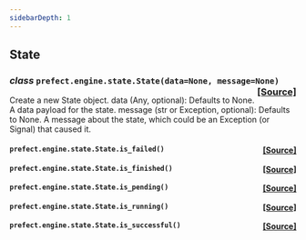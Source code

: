 ```yaml
---
sidebarDepth: 1
---
```


 ## State

### _class_ ```prefect.engine.state.State(data=None, message=None)```<span style="float:right;">[[Source]](https://github.com/PrefectHQ/prefect/tree/master/src/prefect/engine/state.py#L12)</span>
Create a new State object.
data (Any, optional): Defaults to None. A data payload for the state.
message (str or Exception, optional): Defaults to None. A message about the
state, which could be an Exception (or Signal) that caused it.

 ####  ```prefect.engine.state.State.is_failed()```<span style="float:right;">[[Source]](https://github.com/PrefectHQ/prefect/tree/master/src/prefect/engine/state.py#L59)</span>


 ####  ```prefect.engine.state.State.is_finished()```<span style="float:right;">[[Source]](https://github.com/PrefectHQ/prefect/tree/master/src/prefect/engine/state.py#L53)</span>


 ####  ```prefect.engine.state.State.is_pending()```<span style="float:right;">[[Source]](https://github.com/PrefectHQ/prefect/tree/master/src/prefect/engine/state.py#L47)</span>


 ####  ```prefect.engine.state.State.is_running()```<span style="float:right;">[[Source]](https://github.com/PrefectHQ/prefect/tree/master/src/prefect/engine/state.py#L50)</span>


 ####  ```prefect.engine.state.State.is_successful()```<span style="float:right;">[[Source]](https://github.com/PrefectHQ/prefect/tree/master/src/prefect/engine/state.py#L56)</span>



